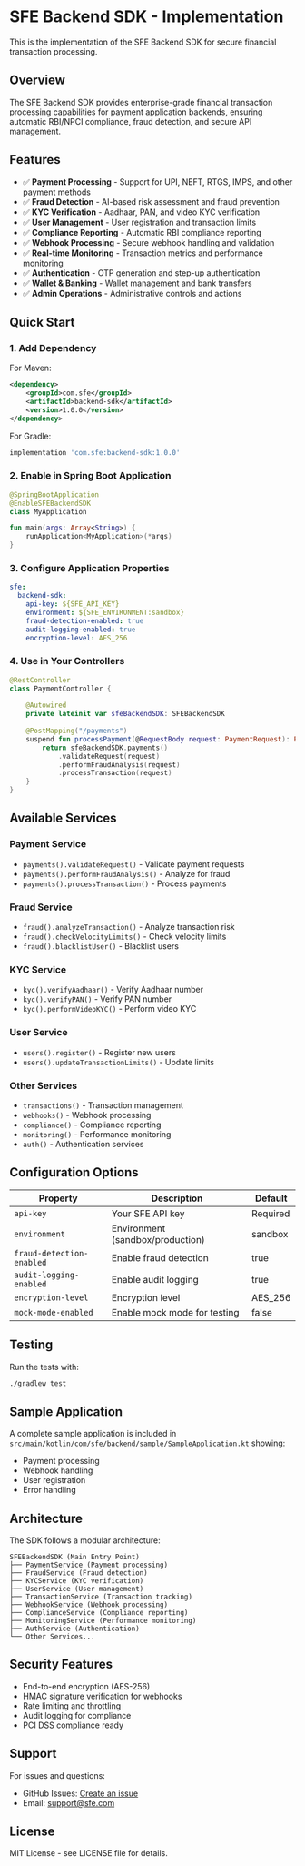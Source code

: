 # SFE Backend SDK - Implementation

This is the implementation of the SFE Backend SDK for secure financial transaction processing.

## Overview

The SFE Backend SDK provides enterprise-grade financial transaction processing capabilities for payment application backends, ensuring automatic RBI/NPCI compliance, fraud detection, and secure API management.

## Features

- ✅ **Payment Processing** - Support for UPI, NEFT, RTGS, IMPS, and other payment methods
- ✅ **Fraud Detection** - AI-based risk assessment and fraud prevention
- ✅ **KYC Verification** - Aadhaar, PAN, and video KYC verification
- ✅ **User Management** - User registration and transaction limits
- ✅ **Compliance Reporting** - Automatic RBI compliance reporting
- ✅ **Webhook Processing** - Secure webhook handling and validation
- ✅ **Real-time Monitoring** - Transaction metrics and performance monitoring
- ✅ **Authentication** - OTP generation and step-up authentication
- ✅ **Wallet & Banking** - Wallet management and bank transfers
- ✅ **Admin Operations** - Administrative controls and actions

## Quick Start

### 1. Add Dependency

For Maven:
```xml
<dependency>
    <groupId>com.sfe</groupId>
    <artifactId>backend-sdk</artifactId>
    <version>1.0.0</version>
</dependency>
```

For Gradle:
```gradle
implementation 'com.sfe:backend-sdk:1.0.0'
```

### 2. Enable in Spring Boot Application

```kotlin
@SpringBootApplication
@EnableSFEBackendSDK
class MyApplication

fun main(args: Array<String>) {
    runApplication<MyApplication>(*args)
}
```

### 3. Configure Application Properties

```yaml
sfe:
  backend-sdk:
    api-key: ${SFE_API_KEY}
    environment: ${SFE_ENVIRONMENT:sandbox}
    fraud-detection-enabled: true
    audit-logging-enabled: true
    encryption-level: AES_256
```

### 4. Use in Your Controllers

```kotlin
@RestController
class PaymentController {
    
    @Autowired
    private lateinit var sfeBackendSDK: SFEBackendSDK
    
    @PostMapping("/payments")
    suspend fun processPayment(@RequestBody request: PaymentRequest): PaymentResponse {
        return sfeBackendSDK.payments()
            .validateRequest(request)
            .performFraudAnalysis(request)
            .processTransaction(request)
    }
}
```

## Available Services

### Payment Service
- `payments().validateRequest()` - Validate payment requests
- `payments().performFraudAnalysis()` - Analyze for fraud
- `payments().processTransaction()` - Process payments

### Fraud Service
- `fraud().analyzeTransaction()` - Analyze transaction risk
- `fraud().checkVelocityLimits()` - Check velocity limits
- `fraud().blacklistUser()` - Blacklist users

### KYC Service
- `kyc().verifyAadhaar()` - Verify Aadhaar number
- `kyc().verifyPAN()` - Verify PAN number
- `kyc().performVideoKYC()` - Perform video KYC

### User Service
- `users().register()` - Register new users
- `users().updateTransactionLimits()` - Update limits

### Other Services
- `transactions()` - Transaction management
- `webhooks()` - Webhook processing
- `compliance()` - Compliance reporting
- `monitoring()` - Performance monitoring
- `auth()` - Authentication services

## Configuration Options

| Property | Description | Default |
|----------|-------------|---------|
| `api-key` | Your SFE API key | Required |
| `environment` | Environment (sandbox/production) | sandbox |
| `fraud-detection-enabled` | Enable fraud detection | true |
| `audit-logging-enabled` | Enable audit logging | true |
| `encryption-level` | Encryption level | AES_256 |
| `mock-mode-enabled` | Enable mock mode for testing | false |

## Testing

Run the tests with:
```bash
./gradlew test
```

## Sample Application

A complete sample application is included in `src/main/kotlin/com/sfe/backend/sample/SampleApplication.kt` showing:

- Payment processing
- Webhook handling
- User registration
- Error handling

## Architecture

The SDK follows a modular architecture:

```
SFEBackendSDK (Main Entry Point)
├── PaymentService (Payment processing)
├── FraudService (Fraud detection)
├── KYCService (KYC verification)
├── UserService (User management)
├── TransactionService (Transaction tracking)
├── WebhookService (Webhook processing)
├── ComplianceService (Compliance reporting)
├── MonitoringService (Performance monitoring)
├── AuthService (Authentication)
└── Other Services...
```

## Security Features

- End-to-end encryption (AES-256)
- HMAC signature verification for webhooks
- Rate limiting and throttling
- Audit logging for compliance
- PCI DSS compliance ready

## Support

For issues and questions:
- GitHub Issues: [Create an issue](https://github.com/Uttam-Mahata/SFE-Building-Hackathon/issues)
- Email: support@sfe.com

## License

MIT License - see LICENSE file for details.